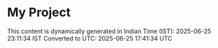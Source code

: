 # My Project

This content is dynamically generated in Indian Time (IST): 2025-06-25 23:11:34 IST
Converted to UTC: 2025-06-25 17:41:34 UTC
